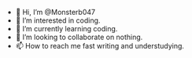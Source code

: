 - 👋 Hi, I’m @Monsterb047
- 👀 I’m interested in coding.
- 🌱 I’m currently learning coding.
- 💞️ I’m looking to collaborate on nothing.
- 📫 How to reach me fast writing and understudying.

<!---
Monsterb047/Monsterb047 is a ✨ special ✨ repository because its `README.md` (this file) appears on your GitHub profile.
You can click the Preview link to take a look at your changes.
--->
